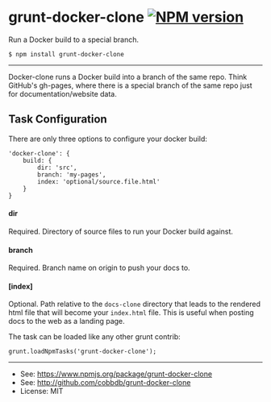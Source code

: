 # grunt-docker-clone [![NPM version](https://badge.fury.io/js/grunt-docker-clone.svg)](http://badge.fury.io/js/grunt-docker-clone)

Run a Docker build to a special branch.

    $ npm install grunt-docker-clone

-------------
Docker-clone runs a Docker build into a branch of the same repo.
Think GitHub's gh-pages, where there is a special branch of the same
repo just for documentation/website data.

## Task Configuration
There are only three options to configure your docker build:

    'docker-clone': {
        build: {
            dir: 'src',
            branch: 'my-pages',
            index: 'optional/source.file.html'
        }
    }

#### dir
Required. Directory of source files to run your Docker build against.

#### branch
Required. Branch name on origin to push your docs to.

#### [index]
Optional. Path relative to the `docs-clone` directory that leads to the
rendered html file that will become your `index.html` file.
This is useful when posting docs to the web as a landing page.

The task can be loaded like any other grunt contrib:

    grunt.loadNpmTasks('grunt-docker-clone');

---------
* See: https://www.npmjs.org/package/grunt-docker-clone
* See: http://github.com/cobbdb/grunt-docker-clone
* License: MIT
